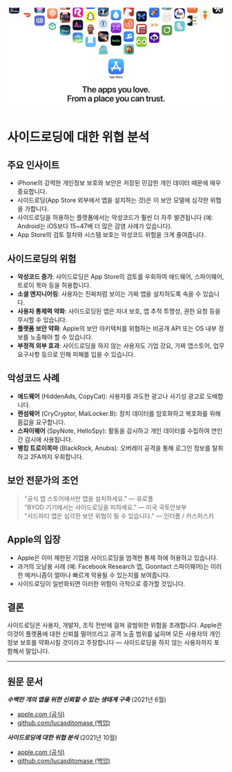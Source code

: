 ![Banner](../assets/banner.png)  

# 사이드로딩에 대한 위협 분석  

## 주요 인사이트  

- iPhone의 강력한 개인정보 보호와 보안은 저장된 민감한 개인 데이터 때문에 매우 중요합니다.  
- 사이드로딩(App Store 외부에서 앱을 설치하는 것)은 이 보안 모델에 심각한 위협을 가합니다.  
- 사이드로딩을 허용하는 플랫폼에서는 악성코드가 훨씬 더 자주 발견됩니다 (예: Android는 iOS보다 15~47배 더 많은 감염 사례가 있습니다).  
- App Store의 검토 절차와 시스템 보호는 악성코드 위험을 크게 줄여줍니다.  

## 사이드로딩의 위험  

- **악성코드 증가**: 사이드로딩은 App Store의 검토를 우회하여 애드웨어, 스파이웨어, 트로이 목마 등을 허용합니다.  
- **소셜 엔지니어링**: 사용자는 진짜처럼 보이는 가짜 앱을 설치하도록 속을 수 있습니다.  
- **사용자 통제력 약화**: 사이드로딩된 앱은 자녀 보호, 앱 추적 투명성, 권한 요청 등을 무시할 수 있습니다.  
- **플랫폼 보안 약화**: Apple의 보안 아키텍처를 위협하는 비공개 API 또는 OS 내부 정보를 노출해야 할 수 있습니다.  
- **부정적 외부 효과**: 사이드로딩을 하지 않는 사용자도 기업 강요, 가짜 앱스토어, 업무 요구사항 등으로 인해 피해를 입을 수 있습니다.  

## 악성코드 사례  

- **애드웨어** (HiddenAds, CopyCat): 사용자를 과도한 광고나 사기성 광고로 도배합니다.  
- **랜섬웨어** (CryCryptor, MalLocker.B): 장치 데이터를 암호화하고 복호화를 위해 몸값을 요구합니다.  
- **스파이웨어** (SpyNote, HelloSpy): 활동을 감시하고 개인 데이터를 수집하여 연인 간 감시에 사용됩니다.  
- **뱅킹 트로이목마** (BlackRock, Anubis): 오버레이 공격을 통해 로그인 정보를 탈취하고 2FA까지 우회합니다.  

## 보안 전문가의 조언  

> "공식 앱 스토어에서만 앱을 설치하세요." — 유로폴  
> "BYOD 기기에서는 사이드로딩을 피하세요." — 미국 국토안보부  
> "서드파티 앱은 심각한 보안 위협이 될 수 있습니다." — 인터폴 / 카스퍼스키  

## Apple의 입장  

- Apple은 이미 제한된 기업용 사이드로딩을 엄격한 통제 하에 허용하고 있습니다.  
- 과거의 오남용 사례 (예: Facebook Research 앱, Goontact 스파이웨어)는 이러한 메커니즘이 얼마나 빠르게 악용될 수 있는지를 보여줍니다.  
- 사이드로딩이 일반화되면 이러한 위험이 극적으로 증가할 것입니다.  

## 결론  

사이드로딩은 사용자, 개발자, 조직 전반에 걸쳐 광범위한 위험을 초래합니다. Apple은 이것이 플랫폼에 대한 신뢰를 떨어뜨리고 공격 노출 범위를 넓히며 모든 사용자의 개인정보 보호를 약화시킬 것이라고 주장합니다 — 사이드로딩을 하지 않는 사용자까지 포함해서 말입니다.  

---  

## 원문 문서  

***수백만 개의 앱을 위한 신뢰할 수 있는 생태계 구축*** (2021년 6월)  
  -  [apple.com (공식)](https://www.apple.com/privacy/docs/Building_a_Trusted_Ecosystem_for_Millions_of_Apps.pdf)  
  -  [github.com/lucasditomase (백업)](https://github.com/lucasditomase/app-restrictions/blob/main/summary.pdf)  

***사이드로딩에 대한 위협 분석*** (2021년 10월)  
  -  [apple.com (공식)](https://www.apple.com/privacy/docs/Building_a_Trusted_Ecosystem_for_Millions_of_Apps_A_Threat_Analysis_of_Sideloading.pdf)  
  -  [github.com/lucasditomase (백업)](https://github.com/lucasditomase/app-restrictions/blob/main/threat-analysis.pdf)  
